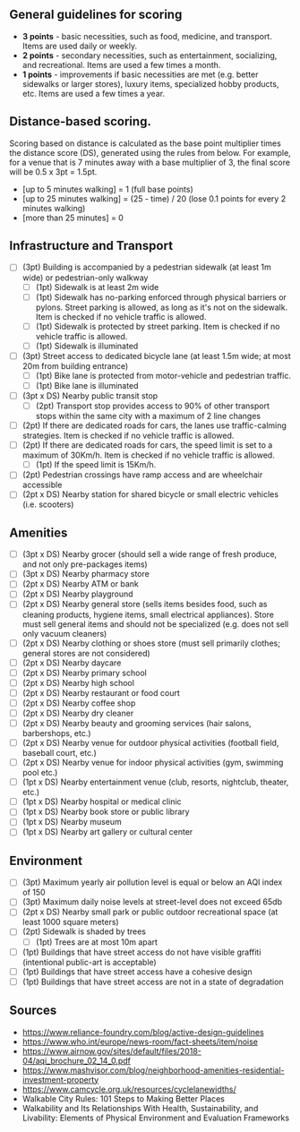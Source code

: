 ## General guidelines for scoring
* **3 points** - basic necessities, such as food, medicine, and transport. Items are used daily or weekly.
* **2 points** - secondary necessities, such as entertainment, socializing, and recreational. Items are used a few times a month.
* **1 points** - improvements if basic necessities are met (e.g. better sidewalks or larger stores), luxury items, specialized hobby products, etc. Items are used a few times a year.

## Distance-based scoring.

Scoring based on distance is calculated as the base point multiplier times the distance score (DS), generated using the rules from below. For example, for a venue that is 7 minutes away with a base multiplier of 3, the final score will be 0.5 x 3pt = 1.5pt.
* [up to 5 minutes walking] = 1 (full base points)
* [up to 25 minutes walking] = (25 - time) / 20 (lose 0.1 points for every 2 minutes walking)
* [more than 25 minutes] = 0

## Infrastructure and Transport
- [ ] (3pt) Building is accompanied by a pedestrian sidewalk (at least 1m wide) or pedestrian-only walkway
  - [ ] (1pt) Sidewalk is at least 2m wide
  - [ ] (1pt) Sidewalk has no-parking enforced through physical barriers or pylons. Street parking is allowed, as long as it's not on the sidewalk. Item is checked if no vehicle traffic is allowed.
  - [ ] (1pt) Sidewalk is protected by street parking. Item is checked if no vehicle traffic is allowed.
  - [ ] (1pt) Sidewalk is illuminated
- [ ] (3pt) Street access to dedicated bicycle lane (at least 1.5m wide; at most 20m from building entrance)
  - [ ] (1pt) Bike lane is protected from motor-vehicle and pedestrian traffic.
  - [ ] (1pt) Bike lane is illuminated
- [ ] (3pt x DS) Nearby public transit stop
  - [ ] (2pt) Transport stop provides access to 90% of other transport stops within the same city with a maximum of 2 line changes
- [ ] (2pt) If there are dedicated roads for cars, the lanes use traffic-calming strategies. Item is checked if no vehicle traffic is allowed.
- [ ] (2pt) If there are dedicated roads for cars, the speed limit is set to a maximum of 30Km/h. Item is checked if no vehicle traffic is allowed.
  - [ ] (1pt) If the speed limit is 15Km/h.
- [ ] (2pt) Pedestrian crossings have ramp access and are wheelchair accessible
- [ ] (2pt x DS) Nearby station  for shared bicycle or small electric vehicles (i.e. scooters)

## Amenities
- [ ] (3pt x DS) Nearby grocer (should sell a wide range of fresh produce, and not only pre-packages items)
- [ ] (3pt x DS) Nearby pharmacy store
- [ ] (2pt x DS) Nearby ATM or bank
- [ ] (2pt x DS) Nearby playground
- [ ] (2pt x DS) Nearby general store (sells items besides food, such as cleaning products, hygiene items, small electrical appliances). Store must sell general items and should not be specialized (e.g. does not sell only vacuum cleaners)
- [ ] (2pt x DS) Nearby clothing or shoes store (must sell primarily clothes; general stores are not considered)
- [ ] (2pt x DS) Nearby daycare
- [ ] (2pt x DS) Nearby primary school
- [ ] (2pt x DS) Nearby high school
- [ ] (2pt x DS) Nearby restaurant or food court
- [ ] (2pt x DS) Nearby coffee shop
- [ ] (2pt x DS) Nearby dry cleaner
- [ ] (2pt x DS) Nearby beauty and grooming services (hair salons, barbershops, etc.)
- [ ] (2pt x DS) Nearby venue for outdoor physical activities (football field, baseball court, etc.)
- [ ] (2pt x DS) Nearby venue for indoor physical activities (gym, swimming pool etc.)
- [ ] (1pt x DS) Nearby entertainment venue (club, resorts, nightclub, theater, etc.)
- [ ] (1pt x DS) Nearby hospital or medical clinic
- [ ] (1pt x DS) Nearby book store or public library
- [ ] (1pt x DS) Nearby museum
- [ ] (1pt x DS) Nearby art gallery or cultural center

## Environment
- [ ] (3pt) Maximum yearly air pollution level is equal or below an AQI index of 150
- [ ] (3pt) Maximum daily noise levels at street-level does not exceed 65db
- [ ] (2pt x DS) Nearby small park or public outdoor recreational space (at least 1000 square meters)
- [ ] (2pt) Sidewalk is shaded by trees
  - [ ] (1pt) Trees are at most 10m apart
- [ ] (1pt) Buildings that have street access do not have visible graffiti (intentional public-art is acceptable)
- [ ] (1pt) Buildings that have street access have a cohesive design
- [ ] (1pt) Buildings that have street access are not in a state of degradation

## Sources
* https://www.reliance-foundry.com/blog/active-design-guidelines
* https://www.who.int/europe/news-room/fact-sheets/item/noise
* https://www.airnow.gov/sites/default/files/2018-04/aqi_brochure_02_14_0.pdf
* https://www.mashvisor.com/blog/neighborhood-amenities-residential-investment-property 
* https://www.camcycle.org.uk/resources/cyclelanewidths/
* Walkable City Rules: 101 Steps to Making Better Places
* Walkability and Its Relationships With Health, Sustainability, and Livability: Elements of Physical Environment and Evaluation Frameworks
